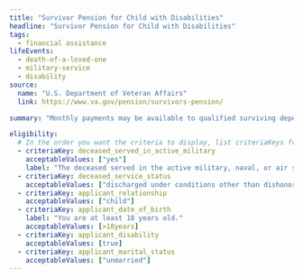 ```yaml
---
title: "Survivor Pension for Child with Disabilities"
headline: "Survivor Pension for Child with Disabilities"
tags:
  - financial assistance
lifeEvents:
  - death-of-a-loved-one
  - military-service
  - disability
source:
  name: "U.S. Department of Veteran Affairs"
  link: https://www.va.gov/pension/survivors-pension/

summary: "Monthly payments may be available to qualified surviving dependent children of wartime veterans who meet certain income and net worth limits."

eligibility:
  # In the order you want the criteria to display, list criteriaKeys from the csv here, each followed by a comma-separated list of which values indicate eligibility for that criteria. Wrap individual values in quotes if they have inner commas.
  - criteriaKey: deceased_served_in_active_military
    acceptableValues: ["yes"]
    label: "The deceased served in the active military, naval, or air service."
  - criteriaKey: deceased_service_status
    acceptableValues: ["discharged under conditions other than dishonorable"]
  - criteriaKey: applicant_relationship
    acceptableValues: ["child"]
  - criteriaKey: applicant_date_of_birth
    label: "You are at least 18 years old."
    acceptableValues: [>18years]
  - criteriaKey: applicant_disability
    acceptableValues: [true]
  - criteriaKey: applicant_marital_status
    acceptableValues: ["unmarried"]
---
```

